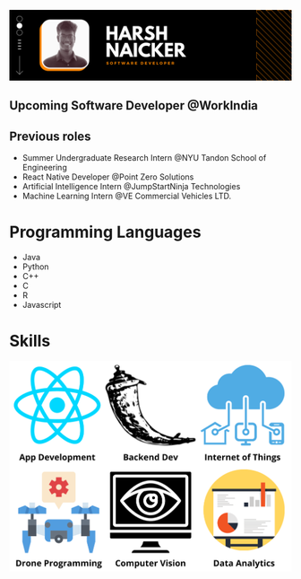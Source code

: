 ![Banner](/assets/Github-Banner.png)
## Upcoming Software Developer @WorkIndia
## Previous roles
- Summer Undergraduate Research Intern @NYU Tandon School of Engineering
- React Native Developer @Point Zero Solutions
- Artificial Intelligence Intern @JumpStartNinja Technologies
- Machine Learning Intern @VE Commercial Vehicles LTD.
# Programming Languages
- Java
- Python
- C++
- C
- R
- Javascript
# Skills
![Skills](/assets/Github-Skills.png)

<!--
**Harsh-Naicker/Harsh-Naicker** is a ✨ _special_ ✨ repository because its `README.md` (this file) appears on your GitHub profile.

Here are some ideas to get you started:

- 🔭 I’m currently working on ...
- 🌱 I’m currently learning ...
- 👯 I’m looking to collaborate on ...
- 🤔 I’m looking for help with ...
- 💬 Ask me about ...
- 📫 How to reach me: ...
- 😄 Pronouns: ...
- ⚡ Fun fact: ...
-->
